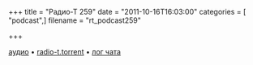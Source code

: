 +++
title = "Радио-Т 259"
date = "2011-10-16T16:03:00"
categories = [ "podcast",]
filename = "rt_podcast259"

+++

[аудио](http://archive.rucast.net/radio-t/media/rt_podcast259.mp3) • [radio-t.torrent](http://www.radio-t.com/torrents/rt_podcast259.mp3.torrent) • [лог чата](http://chat.radio-t.com/logs/radio-t-259.html)<audio src="http://archive.rucast.net/radio-t/media/rt_podcast259.mp3" preload="none"></audio>
